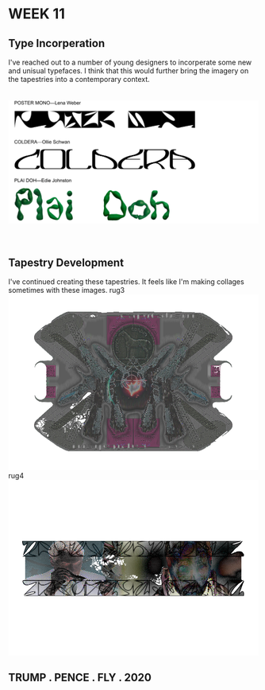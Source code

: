 # WEEK 11
## Type Incorperation
I've reached out to a number of young designers to incorperate some new and unisual typefaces. I think that this would further bring the imagery on the tapestries into a contemporary context. <br/> 
 <br/>
 <br/>
![](type_specimens2.jpg) <br/>
 <br/>
 <br/>
## Tapestry Development
I've continued creating these tapestries. It feels like I'm making collages sometimes with these images. 
rug3 <br/> 
![](rug3.png) <br/>
rug4 <br/> 
![](rug4.png) <br/>
## TRUMP . PENCE . FLY . 2020
